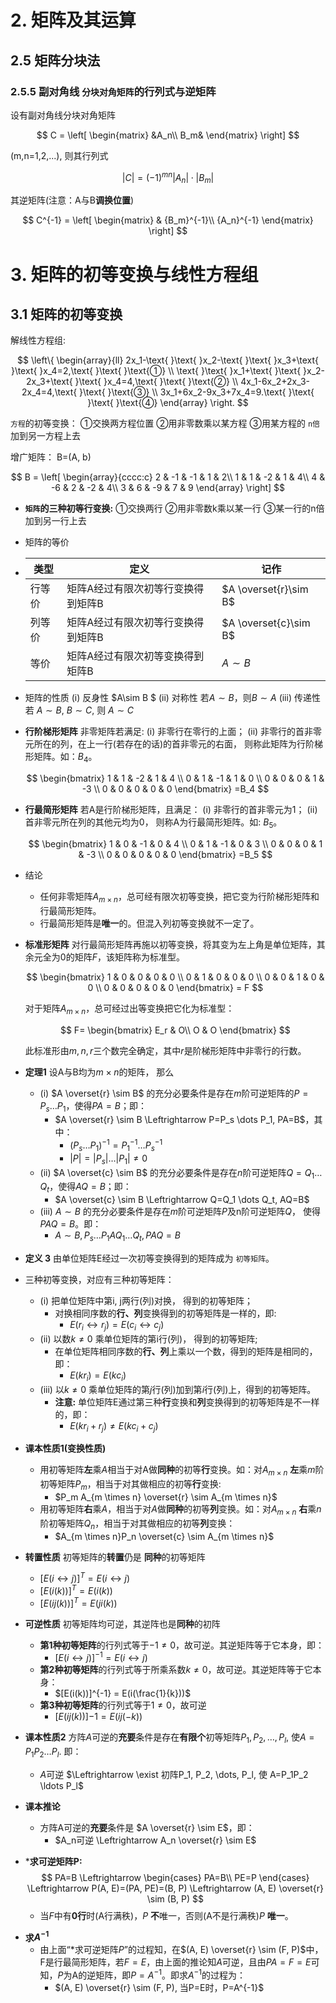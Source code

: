 ﻿# 2. 矩阵及其运算

## 2.5 矩阵分块法

### 2.5.5 副对角线 `分块对角矩阵`的行列式与逆矩阵

设有副对角线分块对角矩阵

$$
C = 
\left[
\begin{matrix}
 &A_n\\
 B_m&  
\end{matrix}
\right]
$$

(m,n=1,2,...), 则其行列式

$$
|C| = (-1)^{mn}|A_n|\cdot|B_m|
$$

其逆矩阵(注意：A与B**调换位置**)

$$
C^{-1} = 
\left[
\begin{matrix}
 & {B_m}^{-1}\\
 {A_n}^{-1}
\end{matrix}
\right]
$$

# 3. 矩阵的初等变换与线性方程组

## 3.1 矩阵的初等变换

解线性方程组:

$$
\left\{
\begin{array}{ll}
2x_1-\text{ }\text{ }x_2-\text{ }\text{ }x_3+\text{ }\text{ }x_4=2,\text{ }\text{ }\text{①} \\
\text{ }\text{ }x_1+\text{ }\text{ }x_2-2x_3+\text{ }\text{ }x_4=4,\text{ }\text{ }\text{②} \\
4x_1-6x_2+2x_3-2x_4=4,\text{ }\text{ }\text{③} \\
3x_1+6x_2-9x_3+7x_4=9.\text{ }\text{ }\text{ }\text{④}
\end{array}
\right.
$$

 `方程`的初等变换：
①交换两方程位置
②用非零数乘以某方程
③用某方程的 `n倍`加到另一方程上去

增广矩阵：
B=(A, b)

$$
B = 
\left[
\begin{array}{cccc:c}
2 & -1 & -1 & 1 & 2\\
1  & 1 & -2 & 1 & 4\\
4 & -6 & 2 & -2 & 4\\
3 & 6 & -9 & 7 & 9
\end{array}
\right]
$$

* **`矩阵`的三种初等行变换:**
  ①交换两行
  ②用非零数k乘以某一行
  ③某一行的n倍加到另一行上去
* 矩阵的等价
* | 类型   | 定义                               | 记作                    |
  | ------ | ---------------------------------- | ----------------------- |
  | 行等价 | 矩阵A经过有限次初等行变换得到矩阵B | $A \overset{r}\sim B$ |
  | 列等价 | 矩阵A经过有限次初等行变换得到矩阵B | $A \overset{c}\sim B$ |
  | 等价   | 矩阵A经过有限次初等变换得到矩阵B   | $A \sim B$            |
* 矩阵的性质
  (i) 反身性 $A\sim B $
  (ii) 对称性 若$A \sim B$，则$B \sim A$
  (iii) 传递性 若 $A \sim B$, $B \sim C$, 则 $A \sim C$
* **行阶梯形矩阵**
  非零矩阵若满足:
  (i) 非零行在零行的上面；
  (ii) 非零行的首非零元所在的列，在上一行(若存在的话)的首非零元的右面，
  则称此矩阵为行阶梯形矩阵。如：$B_4$。

  $$
  \begin{bmatrix}
  1 & 1 & -2 & 1 & 4 \\
  0 & 1 & -1 & 1 & 0 \\
  0 & 0 & 0 & 1 & -3 \\
  0 & 0 & 0 & 0 & 0
  \end{bmatrix}
  =B_4
  $$
* **行最简形矩阵**
  若A是行阶梯形矩阵，且满足：
  (i) 非零行的首非零元为1；
  (ii) 首非零元所在列的其他元均为0，
  则称A为行最简形矩阵。如: $B_5$。

  $$
  \begin{bmatrix}
  1 & 0 & -1 & 0 & 4 \\
  0 & 1 & -1 & 0 & 3 \\
  0 & 0 & 0 & 1 & -3 \\
  0 & 0 & 0 & 0 & 0
  \end{bmatrix}
  =B_5
  $$
* 结论
  - 任何非零矩阵$A_{m \times n}$，总可经有限次初等变换，把它变为行阶梯形矩阵和行最简形矩阵。
  - 行最简形矩阵是**唯一**的。但混入列初等变换就不一定了。
* **标准形矩阵**
  对行最简形矩阵再施以初等变换，将其变为左上角是单位矩阵，其余元全为0的矩阵$F$，该矩阵称为标准型。

  $$
  \begin{bmatrix}
  1 & 0 & 0 & 0 & 0 \\
  0 & 1 & 0 & 0 & 0 \\
  0 & 0 & 1 & 0 & 0 \\
  0 & 0 & 0 & 0 & 0
  \end{bmatrix}
  = F
  $$

  对于矩阵$A_{m \times n}$，总可经过出等变换把它化为标准型：

  $$
  F=
  \begin{bmatrix}
  E_r & O\\
  O & O
  \end{bmatrix}
  $$

  此标准形由$m, n, r$三个数完全确定，其中$r$是阶梯形矩阵中非零行的行数。
* **定理1** 设A与B均为$m \times n$的矩阵， 那么
  - (i) $A \overset{r} \sim B$ 的充分必要条件是存在$m$阶可逆矩阵的$P=P_s \dots P_1$，使得$PA=B$；即：
	  - $A \overset{r} \sim B \Leftrightarrow P=P_s \dots P_1, PA=B$，其中：
		  - $(P_s \dots P_1)^{-1} = P_1^{-1} \dots P_s^{-1}$
		  - $|P|=|P_s| \dots |P_1| \neq 0$
  - (ii) $A \overset{c} \sim B$ 的充分必要条件是存在$n$阶可逆矩阵$Q=Q_1 \dots Q_t$，使得$AQ=B$；即：
	  - $A \overset{c} \sim B \Leftrightarrow Q=Q_1 \dots Q_t, AQ=B$
  - (iii) $A \sim B$ 的充分必要条件是存在$m$阶可逆矩阵$P$及n阶可逆矩阵$Q$， 使得$PAQ=B$。即：
	  - $A \sim B, P_s \dots P_1AQ_1 \dots Q_t, PAQ=B$

- **定义 3** 由单位矩阵E经过一次初等变换得到的矩阵成为 `初等矩阵`。
- 三种初等变换，对应有三种初等矩阵：

  - (i) 把单位矩阵中第i, j两行(列)对换， 得到的初等矩阵；
	  -	对换相同序数的**行、列**变换得到的初等矩阵是一样的，即:
		  -	$E(r_i \leftrightarrow r_j) = E(c_i \leftrightarrow c_j)$
  - (ii) 以数$k\neq 0$ 乘单位矩阵的第i行(列)， 得到的初等矩阵;
	  - 在单位矩阵相同序数的**行、列**上乘以一个数，得到的矩阵是相同的，即：
		  - $E(kr_i) = E(kc_i)$
  - (iii) 以$k \neq 0$ 乘单位矩阵的第$j$行(列)加到第$i$行(列)上，得到的初等矩阵。  
	  - **注意:** 单位矩阵E通过第三种**行**变换和**列**变换得到的初等矩阵是不一样的，即：
		  - $E(kr_i + r_j) \neq E(kc_i + c_j)$

- **课本性质1(变换性质)** 
	- 用初等矩阵**左**乘$A$相当于对A做**同种**的初等**行**变换。如：对$A_{m \times n}$ **左**乘$m$阶初等矩阵$P_m$，相当于对其做相应的初等**行**变换:
		- $P_m A_{m \times n} \overset{r} \sim A_{m \times n}$
	- 用初等矩阵**右**乘$A$，相当于对$A$做**同种**的初等**列**变换。如：对$A_{m \times n}$ **右**乘$n$阶初等矩阵$Q_n$，相当于对其做相应的初等**列**变换：
		- $A_{m \times n}P_n \overset{c} \sim A_{m \times n}$
- **转置性质** 初等矩阵的**转置**仍是 **同种**的初等矩阵
	- $[E(i\leftrightarrow j)]^T = E(i\leftrightarrow j)$
	- $[E(i(k))]^T = E(i(k))$
	- $[E(ij(k))]^T = E(ji(k))$
- **可逆性质** 初等矩阵均可逆，其逆阵也是**同种**的初阵
	- **第1种初等矩阵**的行列式等于$-1 \neq 0$，故可逆。其逆矩阵等于它本身，即：
		- $[E(i \leftrightarrow j)]^{-1} = E(i \leftrightarrow j)$
	- **第2种初等矩阵**的行列式等于所乘系数$k \neq 0$，故可逆。其逆矩阵等于它本身：
		- $[E(i(k))]^{-1} = E(i(\frac{1}{k}))$
	- **第3种初等矩阵**的行列式等于$1 \neq 0$，故可逆
		- $[E(ij(k))]{-1} = E(ij(-k))$
- **课本性质2** 方阵$A$可逆的**充要**条件是存在**有限个**初等矩阵$P_1, P_2, \ldots, P_l$, 使$A=P_1P_2 \ldots P_l$. 即：
	- $A$可逆 $\Leftrightarrow \exist 初阵P_1, P_2, \dots, P_l, 使 A=P_1P_2 \ldots P_l$
- **课本推论**
	-  方阵A可逆的**充要**条件是 $A \overset{r} \sim E$，即：
		- $A_n可逆 \Leftrightarrow A_n \overset{r} \sim E$

* ***求可逆矩阵P:**
$$
PA=B \Leftrightarrow
\begin{cases}
PA=B\\
PE=P
\end{cases}
\Leftrightarrow
P(A, E)=(PA, PE)=(B, P)
\Leftrightarrow
(A, E) \overset{r} \sim (B, P)
$$
	- 当$F$中有**0行**时(A行满秩)，$P$ **不**唯一，否则(A不是行满秩)$P$ **唯一**。
- **求$A^{-1}$**
	- 由上面“*求可逆矩阵$P$”的过程知，在$(A, E) \overset{r} \sim (F, P)$中，F是行最简形矩阵，若$F=E$，由上面的推论知$A$可逆，且由$PA=F=E$可知，$P$为A的逆矩阵，即$P=A^{-1}$。即求$A^{-1}$的过程为：
		- $(A, E) \overset{r} \sim (F, P), 当P=E时，P=A^{-1}$
	
<!--stackedit_data:
eyJoaXN0b3J5IjpbMjAxNDkyMTQzMiwxNTA1MjA0MTY5LC04Mj
A3NDI0ODcsLTEwNTk1ODM3OSwtMTIyMzg0MzUxNCwyMTA2OTY4
Nzk3LDIwODY1ODYxNzgsMTMyNDQ5NDQ3MywtMTY2MTA0NTA2LD
E5MTExMjQ3Nyw5NDE0ODk5NjQsLTEyNjA4NTIwMDIsLTc2NzY0
NzQ4MSwtMTE1MTkzNDI0OCwtNzY3MzAwNjE1LDE0ODI2NTYyOD
IsMTIyNzA0MTk0OV19
-->